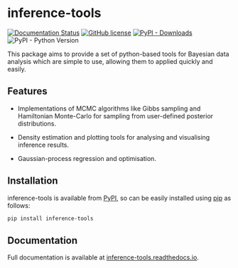 # inference-tools

[![Documentation Status](https://readthedocs.org/projects/inference-tools/badge/?version=stable)](https://inference-tools.readthedocs.io/en/stable/?badge=stable)
[![GitHub license](https://img.shields.io/github/license/C-bowman/inference-tools?color=blue)](https://github.com/C-bowman/inference-tools/blob/master/LICENSE)
[![PyPI - Downloads](https://img.shields.io/pypi/dm/inference-tools?color=purple)](https://pypi.org/project/inference-tools/)
![PyPI - Python Version](https://img.shields.io/pypi/pyversions/inference-tools)

This package aims to provide a set of python-based tools for Bayesian data analysis
which are simple to use, allowing them to applied quickly and easily.

## Features

 - Implementations of MCMC algorithms like Gibbs sampling and Hamiltonian Monte-Carlo for 
 sampling from user-defined posterior distributions.
 
 - Density estimation and plotting tools for analysing and visualising inference results.
 
 - Gaussian-process regression and optimisation.

## Installation

inference-tools is available from [PyPI](https://pypi.org/project/inference-tools/), 
so can be easily installed using [pip](https://pip.pypa.io/en/stable/) as follows:
```bash
pip install inference-tools
```

## Documentation

Full documentation is available at [inference-tools.readthedocs.io](https://inference-tools.readthedocs.io/en/stable/).